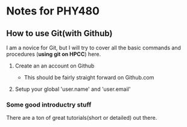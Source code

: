 # Notes for PHY480

## How to use Git(with Github)
I am a novice for Git, but I will try to cover all the basic commands and procedures (**using git on HPCC**) here.

1. Create an an account on Github
	- This should be fairly straight forward on Github.com

2. Setup your global 'user.name' and 'user.email'



### Some good introductry stuff
There are a ton of great tutorials(short or detailed) out there.
